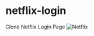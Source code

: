# netflix-login
Clone Netflix Login Page 
![Netflix](https://user-images.githubusercontent.com/99825672/165543254-40b26855-66b6-4d50-80ed-c1e1022c35f3.png)
